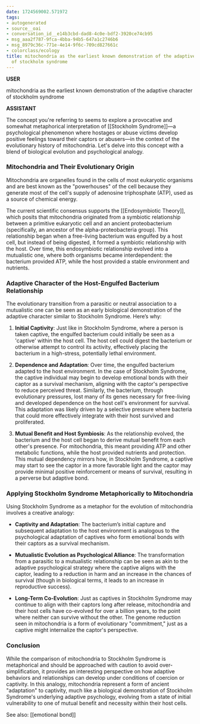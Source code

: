 ```yaml
---
date: 1724569002.571972
tags:
- autogenerated
- source__oai
- conversation_id__e14b3cbd-dad8-4c0e-bdf2-3920ce74cb95
- msg_aaa2f787-9fca-4bba-94b5-647a1c2746b6
- msg_8979c36c-771e-4e14-9f6c-709cd827661c
- colorclass/ecology
title: mitochondria as the earliest known demonstration of the adaptive character
  of stockholm syndrome
---
```


**USER**

mitochondria as the earliest known demonstration of the adaptive character of stockholm syndrome


**ASSISTANT**

The concept you're referring to seems to explore a provocative and somewhat metaphorical interpretation of [[Stockholm Syndrome]]—a psychological phenomenon where hostages or abuse victims develop positive feelings toward their captors or abusers—in the context of the evolutionary history of mitochondria. Let's delve into this concept with a blend of biological evolution and psychological analogy.

### Mitochondria and Their Evolutionary Origin

Mitochondria are organelles found in the cells of most eukaryotic organisms and are best known as the "powerhouses" of the cell because they generate most of the cell's supply of adenosine triphosphate (ATP), used as a source of chemical energy. 

The current scientific consensus supports the [[Endosymbiotic Theory]], which posits that mitochondria originated from a symbiotic relationship between a primitive eukaryotic cell and an ancient proteobacterium (specifically, an ancestor of the alpha-proteobacteria group). This relationship began when a free-living bacterium was engulfed by a host cell, but instead of being digested, it formed a symbiotic relationship with the host. Over time, this endosymbiotic relationship evolved into a mutualistic one, where both organisms became interdependent: the bacterium provided ATP, while the host provided a stable environment and nutrients.

### Adaptive Character of the Host-Engulfed Bacterium Relationship

The evolutionary transition from a parasitic or neutral association to a mutualistic one can be seen as an early biological demonstration of the adaptive character similar to Stockholm Syndrome. Here’s why:

1. **Initial Captivity**: Just like in Stockholm Syndrome, where a person is taken captive, the engulfed bacterium could initially be seen as a 'captive' within the host cell. The host cell could digest the bacterium or otherwise attempt to control its activity, effectively placing the bacterium in a high-stress, potentially lethal environment.

2. **Dependence and Adaptation**: Over time, the engulfed bacterium adapted to the host environment. In the case of Stockholm Syndrome, the captive individual may begin to develop emotional bonds with their captor as a survival mechanism, aligning with the captor's perspective to reduce perceived threat. Similarly, the bacterium, through evolutionary pressures, lost many of its genes necessary for free-living and developed dependence on the host cell's environment for survival. This adaptation was likely driven by a selective pressure where bacteria that could more effectively integrate with their host survived and proliferated.

3. **Mutual Benefit and Host Symbiosis**: As the relationship evolved, the bacterium and the host cell began to derive mutual benefit from each other's presence. For mitochondria, this meant providing ATP and other metabolic functions, while the host provided nutrients and protection. This mutual dependency mirrors how, in Stockholm Syndrome, a captive may start to see the captor in a more favorable light and the captor may provide minimal positive reinforcement or means of survival, resulting in a perverse but adaptive bond.

### Applying Stockholm Syndrome Metaphorically to Mitochondria

Using Stockholm Syndrome as a metaphor for the evolution of mitochondria involves a creative analogy:

- **Captivity and Adaptation**: The bacterium’s initial capture and subsequent adaptation to the host environment is analogous to the psychological adaptation of captives who form emotional bonds with their captors as a survival mechanism.
  
- **Mutualistic Evolution as Psychological Alliance**: The transformation from a parasitic to a mutualistic relationship can be seen as akin to the adaptive psychological strategy where the captive aligns with the captor, leading to a reduction in harm and an increase in the chances of survival (though in biological terms, it leads to an increase in reproductive success).

- **Long-Term Co-Evolution**: Just as captives in Stockholm Syndrome may continue to align with their captors long after release, mitochondria and their host cells have co-evolved for over a billion years, to the point where neither can survive without the other. The genome reduction seen in mitochondria is a form of evolutionary "commitment," just as a captive might internalize the captor's perspective.

### Conclusion

While the comparison of mitochondria to Stockholm Syndrome is metaphorical and should be approached with caution to avoid over-simplification, it provides an interesting perspective on how adaptive behaviors and relationships can develop under conditions of coercion or captivity. In this analogy, mitochondria represent a form of ancient "adaptation" to captivity, much like a biological demonstration of Stockholm Syndrome's underlying adaptive psychology, evolving from a state of initial vulnerability to one of mutual benefit and necessity within their host cells.

See also: [[emotional bond]]